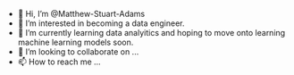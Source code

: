 - 👋 Hi, I’m @Matthew-Stuart-Adams
- 👀 I’m interested in becoming a data engineer.
- 🌱 I’m currently learning data analyitics and hoping to move onto learning machine learning models soon.
- 💞️ I’m looking to collaborate on ...
- 📫 How to reach me ...

<!---
Matthew-Stuart-Adams/Matthew-Stuart-Adams is a ✨ special ✨ repository because its `README.md` (this file) appears on your GitHub profile.
You can click the Preview link to take a look at your changes.
--->
